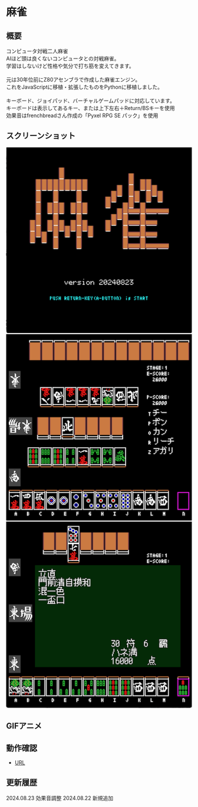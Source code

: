 # 麻雀

## 概要
コンピュータ対戦二人麻雀<BR>
AIほど頭は良くないコンピュータとの対戦麻雀。<BR>
学習はしないけど性格や気分で打ち筋を変えてきます。<BR>
<BR>
元は30年位前にZ80アセンブラで作成した麻雀エンジン。<BR>
これをJavaScriptに移植・拡張したものをPythonに移植しました。<BR>
<BR>
キーボード、ジョイパッド、バーチャルゲームパッドに対応しています。<BR>
キーボードは表示してあるキー、または上下左右＋Return/BSキーを使用<BR>
効果音はfrenchbreadさん作成の「Pyxel RPG SE パック」を使用<BR>

## スクリーンショット
![SS](mj_title.png)  
![SS](mj_play.png)  
![SS](mj_result.png)  

## GIFアニメ

## 動作確認
- [URL](https://sanbunnoichi.web.fc2.com/pyxel/pyxelmj.html)

## 更新履歴
2024.08.23 効果音調整
2024.08.22 新規追加
